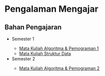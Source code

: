 # Pengalaman Mengajar

## Bahan Pengajaran
<ul>
  <li>Semester 1</li>
  <ul>
    <li><a href="https://github.com/Muhammad-Ikhwan-Fathulloh/Algorithm-and-Programming-1-Course-Bank">Mata Kuliah Algoritma & Pemograman 1</a></li>
    <li><a href="https://github.com/Muhammad-Ikhwan-Fathulloh/Data-Structure-Course-Bank">Mata Kuliah Struktur Data</a></li>
  </ul>
  <li>Semester 2</li>
  <ul>
    <li><a href="">Mata Kuliah Algoritma & Pemograman 2</a></li>
  </ul>
</ul>
